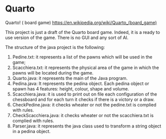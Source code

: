 # Quarto
Quarto!  ( board game) https://en.wikipedia.org/wiki/Quarto_(board_game) 

This project is just a draft of the Quarto board game. Indeed, it is a ready to use version of the game. There is no GUI and any sort of AI.

The structure of the java project is the following:

1) Pedine.txt: it represents a list of the pawns which will be used in the game;<br>
2) Scacchiera.txt: it represents the physical area of the game in which the pawns will be located during the game.
3) Quarto.java: it represents the main of the Java program. 
4) Pedina.java: It represents the pedina object. Each pedina object or spawn has 4 features: height, colour, shape and volume.
5) Scacchiera.java: it is used to print out on file each configuration of the chessboard and for each turn it checks if there is a victory or a draw.
6) CheckPedine.java: it checks wheater or not the pedine.txt is complied with rules.  
7) CheckScacchiera.java: it checks wheater or not the scacchiera.txt is complied with rules. 
8) Parser.java: it represents the java class used to transform a string object in a pedina object.  
